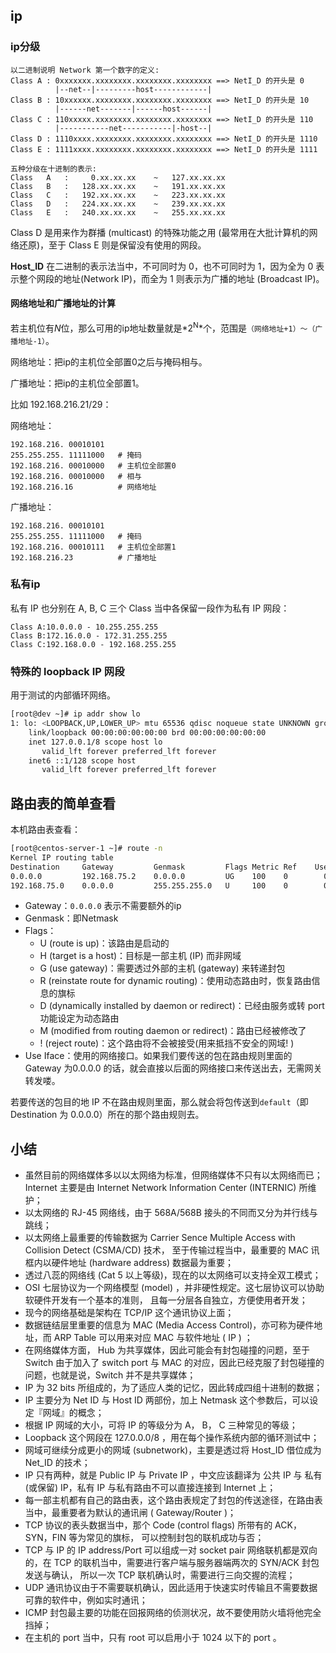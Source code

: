 ## ip

### ip分级

```
以二进制说明 Network 第一个数字的定义:
Class A : 0xxxxxxx.xxxxxxxx.xxxxxxxx.xxxxxxxx ==> NetI_D 的开头是 0
		  |--net--|---------host------------|
Class B : 10xxxxxx.xxxxxxxx.xxxxxxxx.xxxxxxxx ==> NetI_D 的开头是 10
          |------net-------|------host------|
Class C : 110xxxxx.xxxxxxxx.xxxxxxxx.xxxxxxxx ==> NetI_D 的开头是 110
          |-----------net-----------|-host--|
Class D : 1110xxxx.xxxxxxxx.xxxxxxxx.xxxxxxxx ==> NetI_D 的开头是 1110
Class E : 1111xxxx.xxxxxxxx.xxxxxxxx.xxxxxxxx ==> NetI_D 的开头是 1111

五种分级在十进制的表示:
Class	A	:	  0.xx.xx.xx	~	127.xx.xx.xx
Class	B	:	128.xx.xx.xx	~	191.xx.xx.xx
Class	C	:	192.xx.xx.xx	~	223.xx.xx.xx
Class	D	:	224.xx.xx.xx	~	239.xx.xx.xx
Class	E	:	240.xx.xx.xx	~	255.xx.xx.xx
```

Class D 是用来作为群播 (multicast) 的特殊功能之用 (最常用在大批计算机的网络还原)，至于 Class E 则是保留没有使用的网段。

**Host_ID** 在二进制的表示法当中，不可同时为 0，也不可同时为 1，因为全为 0 表示整个网段的地址(Network IP)，而全为 1 则表示为广播的地址 (Broadcast IP)。

#### 网络地址和广播地址的计算

若主机位有*N*位，那么可用的ip地址数量就是*2<sup>N</sup>*个，范围是`（网络地址+1）～（广播地址-1）`。

网络地址：把ip的主机位全部置0之后与掩码相与。

广播地址：把ip的主机位全部置1。



比如 192.168.216.21/29：

网络地址：

```
192.168.216. 00010101
255.255.255. 11111000	# 掩码
192.168.216. 00010000	# 主机位全部置0
192.168.216. 00010000	# 相与
192.168.216.16			# 网络地址
```

广播地址：

```
192.168.216. 00010101
255.255.255. 11111000	# 掩码
192.168.216. 00010111	# 主机位全部置1
192.168.216.23			# 广播地址
```



### 私有ip

私有 IP 也分别在 A, B, C 三个 Class 当中各保留一段作为私有 IP 网段：

```
Class A:10.0.0.0 - 10.255.255.255
Class B:172.16.0.0 - 172.31.255.255
Class C:192.168.0.0 - 192.168.255.255
```



### 特殊的 loopback IP 网段

用于测试的内部循环网络。

```bash
[root@dev ~]# ip addr show lo
1: lo: <LOOPBACK,UP,LOWER_UP> mtu 65536 qdisc noqueue state UNKNOWN group default qlen 1000
    link/loopback 00:00:00:00:00:00 brd 00:00:00:00:00:00
    inet 127.0.0.1/8 scope host lo
       valid_lft forever preferred_lft forever
    inet6 ::1/128 scope host 
       valid_lft forever preferred_lft forever
```

## 路由表的简单查看

本机路由表查看：

```bash
[root@centos-server-1 ~]# route -n
Kernel IP routing table
Destination     Gateway         Genmask         Flags Metric Ref    Use Iface
0.0.0.0         192.168.75.2    0.0.0.0         UG    100    0        0 eth0
192.168.75.0    0.0.0.0         255.255.255.0   U     100    0        0 eth0
```

- Gateway：`0.0.0.0` 表示不需要额外的ip
- Genmask：即Netmask
- Flags：
	- U (route is up)：该路由是启动的
	- H (target is a host)：目标是一部主机 (IP) 而非网域
	- G (use gateway)：需要透过外部的主机 (gateway) 来转递封包
	- R (reinstate route for dynamic routing)：使用动态路由时，恢复路由信息的旗标
	- D (dynamically installed by daemon or redirect)：已经由服务或转 port 功能设定为动态路由
	- M (modified from routing daemon or redirect)：路由已经被修改了
	- ! (reject route)：这个路由将不会被接受(用来抵挡不安全的网域! )
- Use Iface：使用的网络接口。如果我们要传送的包在路由规则里面的 Gateway 为0.0.0.0 的话，就会直接以后面的网络接口来传送出去，无需网关转发喽。

若要传送的包目的地 IP 不在路由规则里面，那么就会将包传送到`default`（即Destination 为 0.0.0.0）所在的那个路由规则去。

## 小结

- 虽然目前的网络媒体多以以太网络为标准，但网络媒体不只有以太网络而已；Internet 主要是由 Internet Network Information Center (INTERNIC) 所维护；
- 以太网络的 RJ-45 网络线，由于 568A/568B 接头的不同而又分为并行线与跳线；
- 以太网络上最重要的传输数据为 Carrier Sence Multiple Access with Collision Detect (CSMA/CD) 技术， 至于传输过程当中，最重要的 MAC 讯框内以硬件地址 (hardware address) 数据最为重要；
- 透过八蕊的网络线 (Cat 5 以上等级)，现在的以太网络可以支持全双工模式；
- OSI 七层协议为一个网络模型 (model) ，并非硬性规定。这七层协议可以协助软硬件开发有一个基本的准则， 且每一分层各自独立，方便使用者开发；
- 现今的网络基础是架构在 TCP/IP 这个通讯协议上面；
- 数据链结层里重要的信息为 MAC (Media Access Control)，亦可称为硬件地址，而 ARP Table 可以用来对应 MAC 与软件地址 ( IP ) ；
- 在网络媒体方面， Hub 为共享媒体，因此可能会有封包碰撞的问题，至于 Switch 由于加入了 switch port 与 MAC 的对应，因此已经克服了封包碰撞的问题，也就是说，Switch 并不是共享媒体；
- IP 为 32 bits 所组成的，为了适应人类的记忆，因此转成四组十进制的数据；
- IP 主要分为 Net ID 与 Host ID 两部份，加上 Netmask 这个参数后，可以设定『网域』的概念；
- 根据 IP 网域的大小，可将 IP 的等级分为 A， B， C 三种常见的等级；
- Loopback 这个网段在 127.0.0.0/8 ，用在每个操作系统内部的循环测试中；
- 网域可继续分成更小的网域 (subnetwork)，主要是透过将 Host_ID 借位成为 Net_ID 的技术；
- IP 只有两种，就是 Public IP 与 Private IP ，中文应该翻译为 公共 IP 与 私有(或保留) IP，私有 IP 与私有路由不可以直接连接到 Internet 上；
- 每一部主机都有自己的路由表，这个路由表规定了封包的传送途径，在路由表当中，最重要者为默认的通讯闸 ( Gateway/Router )；
- TCP 协议的表头数据当中，那个 Code (control flags) 所带有的 ACK， SYN，FIN 等为常见的旗标， 可以控制封包的联机成功与否；
- TCP 与 IP 的 IP address/Port 可以组成一对 socket pair 网络联机都是双向的，在 TCP 的联机当中，需要进行客户端与服务器端两次的 SYN/ACK 封包发送与确认， 所以一次 TCP 联机确认时，需要进行三向交握的流程；
- UDP 通讯协议由于不需要联机确认，因此适用于快速实时传输且不需要数据可靠的软件中，例如实时通讯；
- ICMP 封包最主要的功能在回报网络的侦测状况，故不要使用防火墙将他完全挡掉；
- 在主机的 port 当中，只有 root 可以启用小于 1024 以下的 port 。